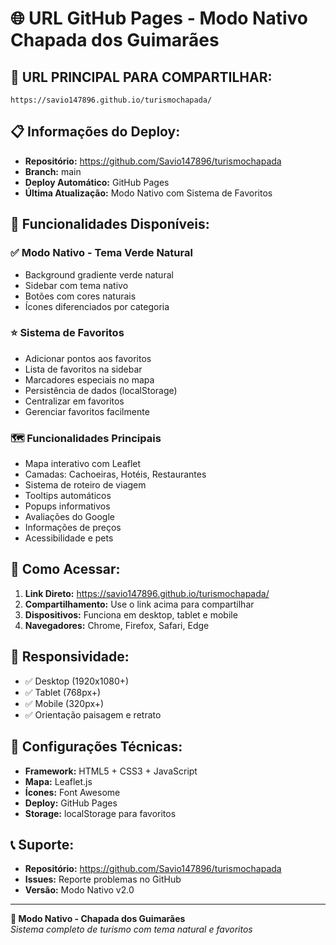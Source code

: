# 🌐 URL GitHub Pages - Modo Nativo Chapada dos Guimarães

## 🔗 **URL PRINCIPAL PARA COMPARTILHAR:**

```
https://savio147896.github.io/turismochapada/
```

## 📋 **Informações do Deploy:**

- **Repositório:** https://github.com/Savio147896/turismochapada
- **Branch:** main
- **Deploy Automático:** GitHub Pages
- **Última Atualização:** Modo Nativo com Sistema de Favoritos

## 🎯 **Funcionalidades Disponíveis:**

### ✅ **Modo Nativo - Tema Verde Natural**
- Background gradiente verde natural
- Sidebar com tema nativo
- Botões com cores naturais
- Ícones diferenciados por categoria

### ⭐ **Sistema de Favoritos**
- Adicionar pontos aos favoritos
- Lista de favoritos na sidebar
- Marcadores especiais no mapa
- Persistência de dados (localStorage)
- Centralizar em favoritos
- Gerenciar favoritos facilmente

### 🗺️ **Funcionalidades Principais**
- Mapa interativo com Leaflet
- Camadas: Cachoeiras, Hotéis, Restaurantes
- Sistema de roteiro de viagem
- Tooltips automáticos
- Popups informativos
- Avaliações do Google
- Informações de preços
- Acessibilidade e pets

## 🚀 **Como Acessar:**

1. **Link Direto:** https://savio147896.github.io/turismochapada/
2. **Compartilhamento:** Use o link acima para compartilhar
3. **Dispositivos:** Funciona em desktop, tablet e mobile
4. **Navegadores:** Chrome, Firefox, Safari, Edge

## 📱 **Responsividade:**

- ✅ Desktop (1920x1080+)
- ✅ Tablet (768px+)
- ✅ Mobile (320px+)
- ✅ Orientação paisagem e retrato

## 🔧 **Configurações Técnicas:**

- **Framework:** HTML5 + CSS3 + JavaScript
- **Mapa:** Leaflet.js
- **Ícones:** Font Awesome
- **Deploy:** GitHub Pages
- **Storage:** localStorage para favoritos

## 📞 **Suporte:**

- **Repositório:** https://github.com/Savio147896/turismochapada
- **Issues:** Reporte problemas no GitHub
- **Versão:** Modo Nativo v2.0

---

**🌿 Modo Nativo - Chapada dos Guimarães**  
*Sistema completo de turismo com tema natural e favoritos* 